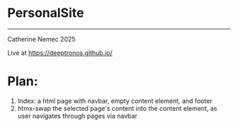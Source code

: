 # PersonalSite
----
Catherine Nemec 2025

Live at https://deeptronos.github.io/

# Plan:
1. Index: a html page with navbar, empty content element, and footer
2. htmx-swap the selected page's content into the content element, as user navigates through pages via navbar
